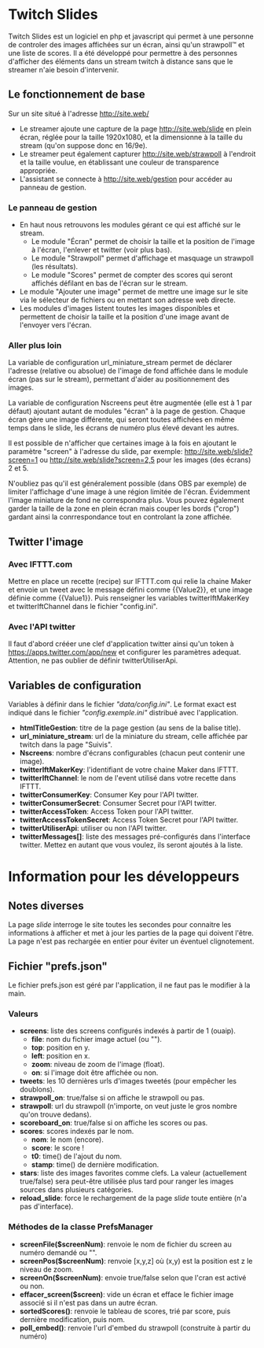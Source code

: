 # Twitch Slides
Twitch Slides est un logiciel en php et javascript qui permet à une personne de controler des images affichées sur un écran, ainsi qu'un strawpoll™ et une liste de scores. Il a été développé pour permettre à des personnes d'afficher des éléments dans un stream twitch à distance sans que le streamer n'aie besoin d'intervenir.

## Le fonctionnement de base
Sur un site situé à l'adresse http://site.web/
* Le streamer ajoute une capture de la page http://site.web/slide en plein écran, réglée pour la taille 1920x1080, et la dimensionne à la taille du stream (qu'on suppose donc en 16/9e).
* Le streamer peut également capturer http://site.web/strawpoll à l'endroit et la taille voulue, en établissant une couleur de transparence appropriée.
* L'assistant se connecte à http://site.web/gestion pour accéder au panneau de gestion.

### Le panneau de gestion
* En haut nous retrouvons les modules gérant ce qui est affiché sur le stream.
	* Le module "Écran" permet de choisir la taille et la position de l'image à l'écran, l'enlever et twitter (voir plus bas).
	* Le module "Strawpoll" permet d'affichage et masquage un strawpoll (les résultats).
	* Le module "Scores" permet de compter des scores qui seront affichés défilant en bas de l'écran sur le stream.
 * Le module "Ajouter une image" permet de mettre une image sur le site via le sélecteur de fichiers ou en mettant son adresse web directe.
 * Les modules d'images listent toutes les images disponibles et permettent de choisir la taille et la position d'une image avant de l'envoyer vers l'écran.

### Aller plus loin
La variable de configuration url_miniature_stream permet de déclarer l'adresse (relative ou absolue) de l'image de fond affichée dans le module écran (pas sur le stream), permettant d'aider au positionnement des images.

La variable de configuration Nscreens peut être augmentée (elle est à 1 par défaut) ajoutant autant de modules "écran" à la page de gestion. Chaque écran gère une image différente, qui seront toutes affichées en même temps dans le slide, les écrans de numéro plus élevé devant les autres.

Il est possible de n'afficher que certaines image à la fois en ajoutant le paramètre "screen" à l'adresse du slide, par exemple: http://site.web/slide?screen=1 ou http://site.web/slide?screen=2,5 pour les images (des écrans) 2 et 5.

N'oubliez pas qu'il est généralement possible (dans OBS par exemple) de limiter l'affichage d'une image à une région limitée de l'écran. Évidemment l'image miniature de fond ne correspondra plus. Vous pouvez également garder la taille de la zone en plein écran mais couper les bords ("crop") gardant ainsi la conrrespondance tout en controlant la zone affichée.

## Twitter l'image
### Avec IFTTT.com
Mettre en place un recette (recipe) sur IFTTT.com qui relie la chaine Maker et envoie un tweet avec le message défini comme {{Value2}}, et une image définie comme {{Value1}}. Puis renseigner les variables twitterIftMakerKey et twitterIftChannel dans le fichier "config.ini".
### Avec l'API twitter
Il faut d'abord crééer une clef d'application twitter ainsi qu'un token à https://apps.twitter.com/app/new et configurer les paramètres adequat. Attention, ne pas oublier de définir twitterUtiliserApi.

## Variables de configuration
Variables à définir dans le fichier *"data/config.ini"*. Le format exact est indiqué dans le fichier *"config.exemple.ini"* distribué avec l'application.

* **htmlTitleGestion**: titre de la page gestion (au sens de la balise title).
* **url_miniature_stream**: url de la miniature du stream, celle affichée par twitch dans la page "Suivis".
* **Nscreens**: nombre d'écrans configurables (chacun peut contenir une image).
* **twitterIftMakerKey**: l'identifiant de votre chaine Maker dans IFTTT.
* **twitterIftChannel**: le nom de l'event utilisé dans votre recette dans IFTTT.
* **twitterConsumerKey**: Consumer Key pour l'API twitter.
* **twitterConsumerSecret**: Consumer Secret pour l'API twitter.
* **twitterAccessToken**: Access Token pour l'API twitter.
* **twitterAccessTokenSecret**: Access Token Secret pour l'API twitter.
* **twitterUtiliserApi**: utiliser ou non l'API twitter.
* **twitterMessages[]**: liste des messages pré-configurés dans l'interface twitter. Mettez en autant que vous voulez, ils seront ajoutés à la liste.

# Information pour les développeurs
## Notes diverses
La page *slide* interroge le site toutes les secondes pour connaitre les informations à afficher et met à jour les parties de la page qui doivent l'être. La page n'est pas rechargée en entier pour éviter un éventuel clignotement.

## Fichier "prefs.json"
Le fichier prefs.json est géré par l'application, il ne faut pas le modifier à la main.
### Valeurs
* **screens**: liste des screens configurés indexés à partir de 1 (ouaip).
	* **file**: nom du fichier image actuel (ou "").
	* **top**: position en y.
	* **left**: position en x.
	* **zoom**: niveau de zoom de l'image (float).
	* **on**: si l'image doit être affichée ou non.
* **tweets**: les 10 dernières urls d'images tweetés (pour empêcher les doublons).
* **strawpoll_on**: true/false si on affiche le strawpoll ou pas.
* **strawpoll**: url du strawpoll (n'importe, on veut juste le gros nombre qu'on trouve dedans).
* **scoreboard_on**: true/false si on affiche les scores ou pas.
* **scores**: scores indexés par le nom.
	* **nom**: le nom (encore).
	* **score**: le score !
	* **t0**: time() de l'ajout du nom.
	* **stamp**: time() de dernière modification.
* **stars**: liste des images favorites comme clefs. La valeur (actuellement true/false) sera peut-être utilisée plus tard pour ranger les images sources dans plusieurs catégories.
* **reload_slide**: force le rechargement de la page *slide* toute entière (n'a pas d'interface).

### Méthodes de la classe PrefsManager
* **screenFile($screenNum)**: renvoie le nom de fichier du screen au numéro demandé ou "".
* **screenPos($screenNum)**: renvoie [x,y,z] où (x,y) est la position est z le niveau de zoom.
* **screenOn($screenNum)**: envoie true/false selon que l'cran est activé ou non.
* **effacer_screen($screen)**: vide un écran et efface le fichier image associé si il n'est pas dans un autre écran.
* **sortedScores()**: renvoie le tableau de scores, trié par score, puis dernière modification, puis nom.
* **poll_embed()**: renvoie l'url d'embed du strawpoll (construite à partir du numéro)
